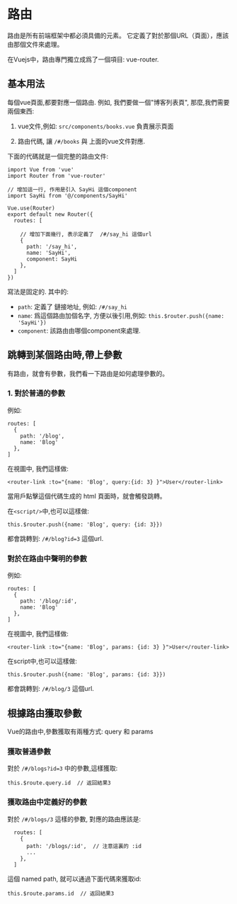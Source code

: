 # 路由

路由是所有前端框架中都必須具備的元素。 它定義了對於那個URL（頁面），應該由那個文件來處理。

在Vuejs中，路由專門獨立成爲了一個項目: vue-router. 

## 基本用法

每個vue頁面,都要對應一個路由.  例如, 我們要做一個"博客列表頁", 那麼,我們需要兩個東西:

1. vue文件,例如: `src/components/books.vue`   負責展示頁面

2. 路由代碼, 讓  `/#/books` 與 上面的vue文件對應.

下面的代碼就是一個完整的路由文件:

```
import Vue from 'vue'
import Router from 'vue-router'

// 增加這一行, 作用是引入 SayHi 這個component
import SayHi from '@/components/SayHi'

Vue.use(Router)
export default new Router({
  routes: [

    // 增加下面幾行, 表示定義了  /#/say_hi 這個url
    {
      path: '/say_hi',
      name: 'SayHi',
      component: SayHi
    },
  ]
})
```

寫法是固定的. 其中的:

- `path`: 定義了 鏈接地址, 例如:   `/#/say_hi`
- `name`: 爲這個路由加個名字, 方便以後引用,例如:   `this.$router.push({name: 'SayHi'})`
- `component`: 該路由由哪個component來處理.

## 跳轉到某個路由時,帶上參數

有路由，就會有參數，我們看一下路由是如何處理參數的。

### 1. 對於普通的參數

例如:

```
routes: [
  {
    path: '/blog',
    name: 'Blog'
  },
]
```

在視圖中, 我們這樣做:

```
<router-link :to="{name: 'Blog', query:{id: 3} }">User</router-link>
```

當用戶點擊這個代碼生成的 html 頁面時，就會觸發跳轉。

在`<script/>`中,也可以這樣做:

```
this.$router.push({name: 'Blog', query: {id: 3}})
```

都會跳轉到:  `/#/blog?id=3` 這個url.

### 對於在路由中聲明的參數

例如:

```
routes: [
  {
    path: '/blog/:id',
    name: 'Blog'
  },
]
```

在視圖中, 我們這樣做:

```
<router-link :to="{name: 'Blog', params: {id: 3} }">User</router-link>
```

在script中,也可以這樣做:

```
this.$router.push({name: 'Blog', params: {id: 3}})
```

都會跳轉到:  `/#/blog/3` 這個url.

## 根據路由獲取參數

Vue的路由中,參數獲取有兩種方式:  query 和 params


### 獲取普通參數

對於 `/#/blogs?id=3` 中的參數,這樣獲取:

```
this.$route.query.id  // 返回結果3
```

### 獲取路由中定義好的參數

對於 `/#/blogs/3` 這樣的參數, 對應的路由應該是:


```
  routes: [
    {
      path: '/blogs/:id',  // 注意這裏的 :id
      ...
    },
  ]
```

這個 named path, 就可以通過下面代碼來獲取id:

```
this.$route.params.id  // 返回結果3
```



